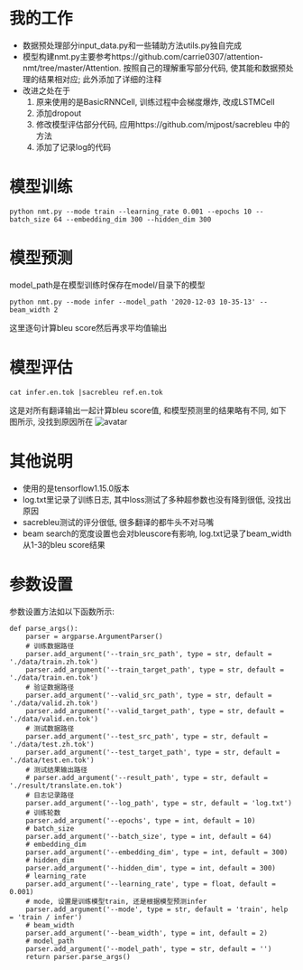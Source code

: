 # 我的工作
- 数据预处理部分input_data.py和一些辅助方法utils.py独自完成
- 模型构建nmt.py主要参考https://github.com/carrie0307/attention-nmt/tree/master/Attention. 按照自己的理解重写部分代码, 使其能和数据预处理的结果相对应; 此外添加了详细的注释
- 改进之处在于
    1. 原来使用的是BasicRNNCell, 训练过程中会梯度爆炸, 改成LSTMCell
    2. 添加dropout
    3. 修改模型评估部分代码, 应用https://github.com/mjpost/sacrebleu 中的方法
    4. 添加了记录log的代码

# 模型训练
```
python nmt.py --mode train --learning_rate 0.001 --epochs 10 --batch_size 64 --embedding_dim 300 --hidden_dim 300
```

# 模型预测
model_path是在模型训练时保存在model/目录下的模型
```
python nmt.py --mode infer --model_path '2020-12-03 10-35-13' --beam_width 2
```
这里逐句计算bleu score然后再求平均值输出

# 模型评估
```
cat infer.en.tok |sacrebleu ref.en.tok
```
这是对所有翻译输出一起计算bleu score值, 和模型预测里的结果略有不同, 如下图所示, 没找到原因所在
![avatar](result.jpg)


# 其他说明
- 使用的是tensorflow1.15.0版本
- log.txt里记录了训练日志, 其中loss测试了多种超参数也没有降到很低, 没找出原因
- sacrebleu测试的评分很低, 很多翻译的都牛头不对马嘴
- beam search的宽度设置也会对bleuscore有影响, log.txt记录了beam_width从1-3的bleu score结果

# 参数设置
参数设置方法如以下函数所示:
```
def parse_args():
    parser = argparse.ArgumentParser()
    # 训练数据路径
    parser.add_argument('--train_src_path', type = str, default = './data/train.zh.tok')
    parser.add_argument('--train_target_path', type = str, default = './data/train.en.tok')
    # 验证数据路径
    parser.add_argument('--valid_src_path', type = str, default = './data/valid.zh.tok')
    parser.add_argument('--valid_target_path', type = str, default = './data/valid.en.tok')
    # 测试数据路径
    parser.add_argument('--test_src_path', type = str, default = './data/test.zh.tok')
    parser.add_argument('--test_target_path', type = str, default = './data/test.en.tok')
    # 测试结果输出路径
    # parser.add_argument('--result_path', type = str, default = './result/translate.en.tok')
    # 日志记录路径
    parser.add_argument('--log_path', type = str, default = 'log.txt')
    # 训练轮数
    parser.add_argument('--epochs', type = int, default = 10)
    # batch_size
    parser.add_argument('--batch_size', type = int, default = 64)
    # embedding_dim
    parser.add_argument('--embedding_dim', type = int, default = 300)
    # hidden_dim
    parser.add_argument('--hidden_dim', type = int, default = 300)
    # learning_rate
    parser.add_argument('--learning_rate', type = float, default = 0.001)
    # mode, 设置是训练模型train, 还是根据模型预测infer
    parser.add_argument('--mode', type = str, default = 'train', help = 'train / infer')
    # beam_width
    parser.add_argument('--beam_width', type = int, default = 2)
    # model_path
    parser.add_argument('--model_path', type = str, default = '')
    return parser.parse_args()
```
